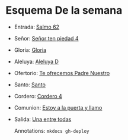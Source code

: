 # Esquema De la semana

- Entrada: [Salmo 62](entrada/salmo_62.md)
- Señor: [Señor ten piedad 4](senior_ten_piedad/senior_4.md)
- Gloria: [Gloria](gloria/gloria_5.md)
- Aleluya: [Aleluya D](aleluya/aleluya_d.md)
- Ofertorio: [Te ofrecemos Padre Nuestro](ofertorio/te_ofrecemos_padre_nuestro.md)
- Santo: [Santo ](santo/santo_5.md)
- Cordero: [Cordero 4](cordero/cordero_4.md)
- Comunion: [Estoy a la puerta y llamo](comunion/estoy_a_la_puerta_y_llamo.md)
- Salida: [Una entre todas](salida/una_entre_todas.md)

  Annotations:
  `mkdocs gh-deploy`
